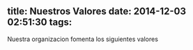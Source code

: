 title: Nuestros Valores
date: 2014-12-03 02:51:30
tags:
---
Nuestra organizacion fomenta los siguientes valores
